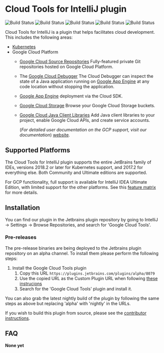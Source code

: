# Cloud Tools for IntelliJ plugin

![Build Status](https://storage.googleapis.com/cloud-tools-for-java-kokoro-build-badges/intellij-ubuntu-master-orb.svg)
![Build Status](https://storage.googleapis.com/cloud-tools-for-java-kokoro-build-badges/intellij-windows-master-orb.svg)
![Build Status](https://storage.googleapis.com/cloud-tools-for-java-kokoro-build-badges/intellij-macos-master-orb.svg)
![Build Status](https://storage.googleapis.com/cloud-tools-for-java-kokoro-build-badges/intellij-ubuntu-master-previous-version-orb.svg)
![Build Status](https://storage.googleapis.com/cloud-tools-for-java-kokoro-build-badges/intellij-ubuntu-master-eap-orb.svg)

Cloud Tools for IntelliJ is a plugin that helps facilitates cloud development. This includes the 
following areas:

* [Kubernetes](https://github.com/GoogleCloudPlatform/google-cloud-intellij/tree/master/kubernetes)
* Google Cloud Platform
  * [Google Cloud Source Repositories](https://cloud.google.com/tools/cloud-repositories/) 
    Fully-featured private Git repositories hosted on Google Cloud Platform.
  * The [Google Cloud Debugger](https://cloud.google.com/tools/cloud-debugger/) 
    The Cloud Debugger can inspect the state of a Java application running on 
    [Google App Engine](https://cloud.google.com/appengine/)
    at any code location without stopping the application.
  * [Google App Engine](https://cloud.google.com/appengine/docs/) deployment via the Cloud SDK.
  * [Google Cloud Storage](https://cloud.google.com/storage/) 
    Browse your Google Cloud Storage buckets.
  * [Google Cloud Java Client Libraries](https://cloud.google.com/tools/intellij/docs/client-libraries) 
    Add Java client libraries to your project, enable Google Cloud APIs, and create service accounts.

    (_For detailed user documentation on the GCP support, visit our documentation_)
 [website](https://cloud.google.com/tools/intellij/docs/?utm_source=github&utm_medium=google-cloud-intellij&utm_campaign=ToolsforIntelliJ).

## Supported Platforms

The Cloud Tools for IntelliJ plugin supports the entire JetBrains family of IDEs, versions 2018.2 or 
later for Kubernetes support, and 2017.2 for everything else. Both Community and Ultimate editions
are supported.

For GCP functionality, full support is available for IntelliJ IDEA Ultimate Edition, with limited
support for the other platforms. See this [feature matrix](https://github.com/GoogleCloudPlatform/google-cloud-intellij/blob/master/docs/gcp-feature-matrix.md) 
for more details.

## Installation

You can find our plugin in the Jetbrains plugin repository by going to IntelliJ -> Settings -> Browse Repositories, and search for 'Google Cloud Tools'. 

### Pre-releases 

The pre-release binaries are being deployed to the Jetbrains plugin repository on an alpha
channel. To install them please perform the following steps:

1. Install the Google Cloud Tools plugin
    1. Copy this URL `https://plugins.jetbrains.com/plugins/alpha/8079`
    1. Use the copied URL as the Custom Plugin URL when following [these instrucions](https://www.jetbrains.com/idea/help/managing-enterprise-plugin-repositories.html)
    1. Search for the 'Google Cloud Tools' plugin and install it.

You can also grab the latest nightly build of the plugin by following the same steps as above but 
replacing 'alpha' with 'nightly' in the URLs.

If you wish to build this plugin from source, please see the
[contributor instructions](https://github.com/GoogleCloudPlatform/google-cloud-intellij/blob/master/CONTRIBUTING.md).

## FAQ


**None yet**

